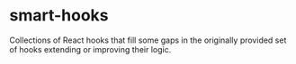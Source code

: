 # smart-hooks
Collections of React hooks that fill some gaps in the originally provided set of hooks extending or improving their logic.
